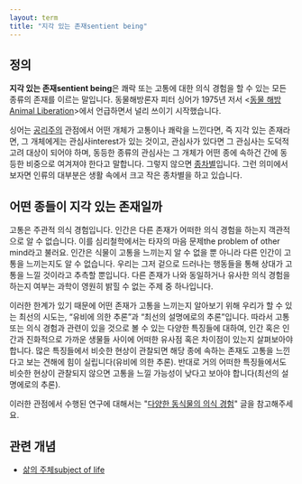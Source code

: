 ```yaml
---
layout: term
title: "지각 있는 존재sentient being"
---
```

## 정의

**지각 있는 존재sentient being**은 쾌락 또는 고통에 대한 의식 경험을 할 수 있는 모든 종류의 존재를 이르는 말입니다. 동물해방론자 피터 싱어가 1975년 저서 \<[동물 해방Animal Liberation](/2019/07/28/animal-liberation.html)\>에서 언급하면서 널리 쓰이기 시작했습니다.

싱어는 [공리주의](/terms/utilitarianism.html) 관점에서 어떤 개체가 고통이나 쾌락을 느낀다면, 즉 지각 있는 존재라면, 그 개체에게는 관심사interest가 있는 것이고, 관심사가 있다면 그 관심사는 도덕적 고려 대상이 되어야 하며, 동등한 종류의 관심사는 그 개체가 어떤 종에 속하건 간에 동등한 비중으로 여겨져야 한다고 말합니다. 그렇지 않으면 [종차별](/terms/speciesism.html)입니다. 그런 의미에서 보자면 인류의 대부분은 생활 속에서 크고 작은 종차별을 하고 있습니다.

## 어떤 종들이 지각 있는 존재일까

고통은 주관적 의식 경험입니다. 인간은 다른 존재가 어떠한 의식 경험을 하는지 객관적으로 알 수 없습니다. 이를 심리철학에서는 타자의 마음 문제the problem of other mind라고 불러요. 인간은 식물이 고통을 느끼는지 알 수 없을 뿐 아니라 다른 인간이 고통을 느끼는지도 알 수 없습니다. 우리는 그저 겉으로 드러나는 행동들을 통해 상대가 고통을 느낄 것이라고 추측할 뿐입니다. 다른 존재가 나와 동일하거나 유사한 의식 경험을 하는지 여부는 과학이 영원히 밝힐 수 없는 주제 중 하나입니다.

이러한 한계가 있기 때문에 어떤 존재가 고통을 느끼는지 알아보기 위해 우리가 할 수 있는 최선의 시도는, “유비에 의한 추론”과 “최선의 설명에로의 추론”입니다. 따라서 고통 또는 의식 경험과 관련이 있을 것으로 볼 수 있는 다양한 특징들에 대하여, 인간 혹은 인간과 진화적으로 가까운 생물들 사이에 어떠한 유사점 혹은 차이점이 있는지 살펴보아야 합니다. 많은 특징들에서 비슷한 현상이 관찰되면 해당 종에 속하는 존재도 고통을 느낀다고 보는 견해에 힘이 실립니다(유비에 의한 추론). 반대로 거의 어떠한 특징들에서도 비슷한 현상이 관찰되지 않으면 고통을 느낄 가능성이 낮다고 보아야 합니다(최선의 설명에로의 추론).

이러한 관점에서 수행된 연구에 대해서는 "[다양한 동식물의 의식 경험](https://veganstudies.github.io/2019/10/22/sentience-table.html)" 글을 참고해주세요.

## 관련 개념

* [삶의 주체subject of life](/terms/subject-of-life.html)
